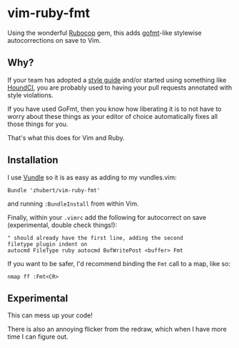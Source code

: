 vim-ruby-fmt
============

Using the wonderful [Rubocop](https://github.com/bbatsov/rubocop) gem, this adds [gofmt](http://golang.org/cmd/gofmt)-like stylewise autocorrections on save to Vim.


## Why?

If your team has adopted a [style guide](https://github.com/bbatsov/ruby-style-guide) and/or started using something like [HoundCI](http://houndci.com), you are probably used to having your pull requests annotated with style violations.

If you have used GoFmt, then you know how liberating it is to not have to worry about these things as your editor of choice automatically fixes all those things for you.

That's what this does for Vim and Ruby.

## Installation

I use [Vundle](https://github.com/gmarik/Vundle.vim) so it is as easy as adding to my vundles.vim:

    Bundle 'zhubert/vim-ruby-fmt'

and running ```:BundleInstall``` from within Vim.

Finally, within your ```.vimrc``` add the following for autocorrect on save (experimental, double check things!):

    " should already have the first line, adding the second
    filetype plugin indent on
    autocmd FileType ruby autocmd BufWritePost <buffer> Fmt
    
If you want to be safer, I'd recommend binding the ```Fmt``` call to a map, like so:

    nmap ff :Fmt<CR>

## Experimental

This can mess up your code!

There is also an annoying flicker from the redraw, which when I have more time I can figure out.
